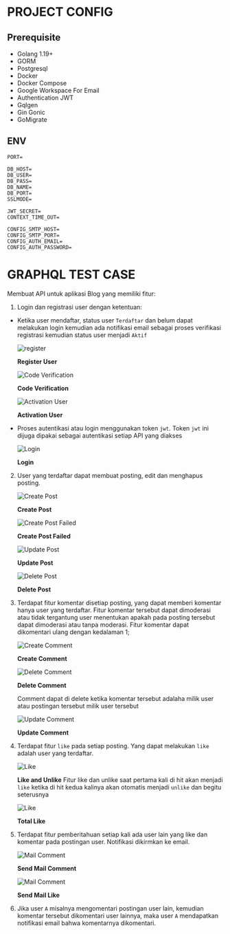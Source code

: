 # PROJECT CONFIG
## Prerequisite
- Golang 1.19+
- GORM
- Postgresql
- Docker
- Docker Compose
- Google Workspace For Email
- Authentication JWT 
- Gqlgen 
- Gin Gonic 
- GoMigrate

## ENV
```env
PORT=

DB_HOST=
DB_USER=
DB_PASS=
DB_NAME=
DB_PORT=
SSLMODE=

JWT_SECRET=
CONTEXT_TIME_OUT=

CONFIG_SMTP_HOST=
CONFIG_SMTP_PORT=
CONFIG_AUTH_EMAIL=
CONFIG_AUTH_PASSWORD=
```

# GRAPHQL TEST CASE


Membuat API untuk aplikasi Blog yang memiliki fitur:

1. Login dan registrasi user dengan ketentuan:

  * Ketika user mendaftar, status user `Terdaftar` dan belum dapat melakukan login kemudian ada notifikasi email sebagai proses verifikasi registrasi kemudian status user menjadi `Aktif`

    ![register](assets/register.png)
    
    **Register User**

    ![Code Verification](assets/verification_email.png)
    
    **Code Verification**

    ![Activation User](assets/activation_user.png)
    
    **Activation User**

  
  * Proses autentikasi atau login menggunakan token `jwt`. Token `jwt` ini dijuga dipakai sebagai autentikasi setiap API yang diakses

    ![Login](assets/login.png)
   
    **Login**

2. User yang terdaftar dapat membuat posting, edit dan menghapus posting.

    ![Create Post](assets/create_post.png)

    **Create Post**

    ![Create Post Failed](assets/create_post_failed.png)
    
    **Create Post Failed**
    
    ![Update Post](assets/update_post.png)
    
    **Update Post**
    
    ![Delete Post](assets/delete_post.png)
    
    **Delete Post**


3. Terdapat fitur komentar disetiap posting, yang dapat memberi komentar hanya user yang terdaftar. Fitur komentar tersebut dapat dimoderasi atau tidak tergantung user menentukan apakah pada posting tersebut dapat dimoderasi atau tanpa moderasi. Fitur komentar dapat dikomentari ulang dengan kedalaman 1;

    ![Create Comment](assets/create_comment.png)

    **Create Comment**

     ![Delete Comment](assets/delete_comment.png)

    **Delete Comment**

    Comment dapat di delete ketika komentar tersebut adalaha milik user atau postingan tersebut milik user tersebut

     ![Update Comment](assets/update_comment.png)

    **Update Comment**

4. Terdapat fitur `like` pada setiap posting. Yang dapat melakukan `like` adalah user yang terdaftar.

     ![Like](assets/like_unlike.png)

    **Like and Unlike**
    Fitur like dan unlike saat pertama kali di hit akan menjadi `like` ketika di hit kedua kalinya akan otomatis menjadi `unlike` dan begitu seterusnya 

     ![Like](assets/total_like.png)

    **Total Like**

5. Terdapat fitur pemberitahuan setiap kali ada user lain yang like dan komentar pada postingan user. Notifikasi dikirmkan ke email.

    ![Mail Comment](assets/send_mail_comment.png)

    **Send Mail Comment**

     ![Mail Comment](assets/send_mail_like.png)

    **Send Mail Like**

6. Jika user `A` misalnya mengomentari postingan user lain, kemudian komentar tersebut dikomentari user lainnya, maka user `A` mendapatkan notifikasi email bahwa komentarnya dikomentari. 